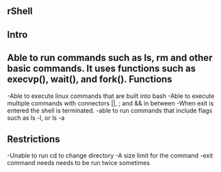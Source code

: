 rShell
------
Intro
------
Able to run commands such as ls, rm and other basic commands. It uses functions
such as execvp(), wait(), and fork(). 
Functions
---------
-Able to execute linux commands that are built into bash
-Able to execute multiple commands with connectors ||, ; and && in between
-When exit is entered the shell is terminated.
-able to run commands that include flags such as ls -l, or ls -a

Restrictions
------------
-Unable to run cd to change directory
-A size limit for the command
-exit command needs needs to be run twice sometimes
